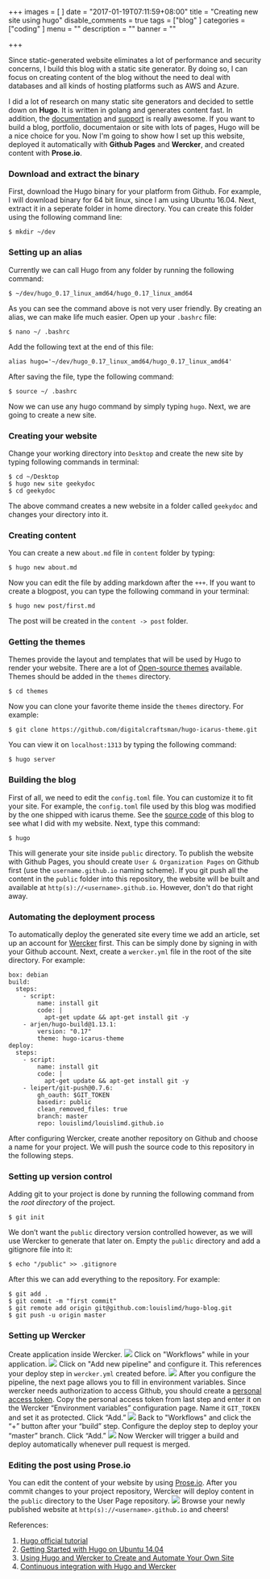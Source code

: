 +++
images = [
]
date = "2017-01-19T07:11:59+08:00"
title = "Creating new site using hugo"
disable_comments = true
tags = ["blog"
]
categories = ["coding"
]
menu = ""
description = ""
banner = ""

+++

Since static-generated website eliminates a lot of performance and security concerns, I build this blog with a static site generator. By doing so, I can focus on creating content of the blog without the need to deal with databases and all kinds of hosting platforms such as AWS and Azure.

I did a lot of research on many static site generators and decided to settle down on **Hugo**. It is written in golang and generates content fast. In addition, the [documentation](https://gohugo.io/overview/introduction/) and [support](https://discuss.gohugo.io/) is really awesome. If you want to build a blog, portfolio, documentaion or site with lots of pages, Hugo will be a nice choice for you. Now I'm going to show how I set up this website, deployed it automatically with **Github Pages** and **Wercker**, and created content with **Prose.io**.
<!--more-->
### Download and extract the binary
First, download the Hugo binary for your platform from Github. For example, I will download binary for 64 bit linux, since I am using Ubuntu 16.04. Next, extract it in a seperate folder in home directory. You can create this folder using the following command line:

	$ mkdir ~/dev

### Setting up an alias
Currently we can call Hugo from any folder by running the following command:

	$ ~/dev/hugo_0.17_linux_amd64/hugo_0.17_linux_amd64

As you can see the command above is not very user friendly. By creating an alias, we can make life much easier. Open up your `.bashrc` file:

	$ nano ~/ .bashrc

Add the following text at the end of this file:

	alias hugo='~/dev/hugo_0.17_linux_amd64/hugo_0.17_linux_amd64'

After saving the file, type the following command:

	$ source ~/ .bashrc

Now we can use any hugo command by simply typing `hugo`. Next, we are going to create a new site.

### Creating your website
Change your working directory into `Desktop` and create the new site by typing following commands in terminal:

	$ cd ~/Desktop
	$ hugo new site geekydoc
	$ cd geekydoc

The above command creates a new website in a folder called `geekydoc` and changes your directory into it. 

### Creating content
You can create a new `about.md` file in `content` folder by typing:

	$ hugo new about.md

Now you can edit the file by adding markdown after the `+++`. If you want to create a blogpost, you can type the following command in your terminal:

	$ hugo new post/first.md

The post will be created in the `content -> post` folder.

### Getting the themes
Themes provide the layout and templates that will be used by Hugo to render your website. There are a lot of [Open-source themes](https://themes.gohugo.io/) available. Themes should be added in the `themes` directory.

	$ cd themes

Now you can clone your favorite theme inside the `themes` directory. For example:

	$ git clone https://github.com/digitalcraftsman/hugo-icarus-theme.git

You can view it on `localhost:1313` by typing the following command:

	$ hugo server

### Building the blog
First of all, we need to edit the `config.toml` file. You can customize it to fit your site. For example, the `config.toml` file used by this blog was modified by the one shipped with icarus theme. See the [source code](https://github.com/louislimd/hugo-blog) of this blog to see what I did with my website. Next, type this command:

	$ hugo

This will generate your site inside `public` directory. To publish the website with Github Pages, you should create `User & Organization Pages` on Github first (use the `username.github.io` naming scheme).  If you git push all the content in the `public` folder into this repository, the website will be built and available at `http(s)://<username>.github.io`. However, don't do that right away.

### Automating the deployment process
To automatically deploy the generated site every time we add an article, set up an account for  [Wercker](http://www.wercker.com/) first. This can be simply done by signing in with your Github account. Next, create a `wercker.yml` file in the root of the site directory. For example:

	box: debian
	build:
	  steps:
	    - script:
	        name: install git
	        code: |
	          apt-get update && apt-get install git -y
	    - arjen/hugo-build@1.13.1:
	        version: "0.17"
	        theme: hugo-icarus-theme
	deploy:
	  steps:
	    - script:
	        name: install git
	        code: |
	          apt-get update && apt-get install git -y
	    - leipert/git-push@0.7.6:
	        gh_oauth: $GIT_TOKEN
	        basedir: public
	        clean_removed_files: true
	        branch: master
	        repo: louislimd/louislimd.github.io

After configuring Wercker, create another repository on Github and choose a name for your project. We will push the source code to this repository in the following steps.

### Setting up version control
Adding git to your project is done by running the following command from the _root directory_ of the project.

	$ git init

We don’t want the `public` directory version controlled however, as we will use Wercker to generate that later on. Empty the `public` directory and add a gitignore file into it:

	$ echo "/public" >> .gitignore

After this we can add everything to the repository. For example:

	$ git add .
	$ git commit -m "first commit"
	$ git remote add origin git@github.com:louislimd/hugo-blog.git
	$ git push -u origin master

### Setting up Wercker
Create application inside Wercker.
![](/img/wercker01.png)
Click on "Workflows" while in your application.
![](/img/wercker02.png)
Click on "Add new pipeline" and configure it. This references your deploy step in `wercker.yml` created before.
![](/img/wercker03.png)
After you configure the pipeline, the next page allows you to fill in environment variables. Since wercker needs authorization to access Github, you should create a [personal access token](https://help.github.com/articles/creating-an-access-token-for-command-line-use/). Copy the personal access token from last step and enter it on the Wercker “Environment variables” configuration page. Name it `GIT_TOKEN` and set it as protected. Click “Add.”
![](/img/wercker04.png)
Back to "Workflows" and click the “+” button after your “build” step. Configure the deploy step to deploy your “master” branch. Click “Add.”
![](/img/wercker05.png)
Now Wercker will trigger a build and deploy automatically whenever pull request is merged.

### Editing the post using Prose.io
You can edit the content of your website by using [Prose.io](prose.io). After you commit changes to your project repository, Wercker will deploy content in the `public` directory to the User Page repository.
![](/img/prose.png)
Browse your newly published website at `http(s)://<username>.github.io` and cheers!


References:

1. [Hugo official tutorial](https://gohugo.io/overview/introduction/)
2. [Getting Started with Hugo on Ubuntu 14.04](http://yasoob.me/gci/post/installing-hugo/)
3. [Using Hugo and Wercker to Create and Automate Your Own Site](https://3dsim.github.io/using-hugo-and-wercker-to-create-and-automate-your-own-site/)
4. [Continuous integration with Hugo and Wercker](https://chipsncookies.com/2015/continuous-integration-with-hugo-and-wercker/)
